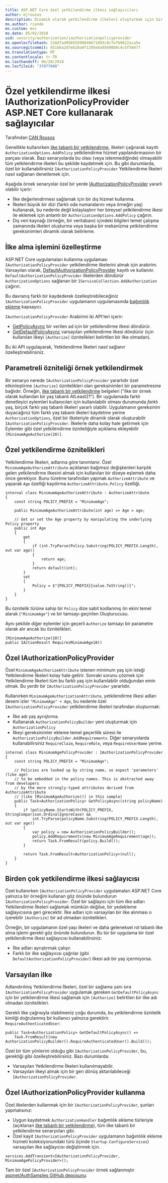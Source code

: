 ```yaml
---
title: ASP.NET Core özel yetkilendirme ilkesi sağlayıcıları
author: mjrousos
description: Dinamik olarak yetkilendirme ilkeleri oluşturmak için bir ASP.NET Core uygulamada özel IAuthorizationPolicyProvider kullanmayı öğrenin.
ms.author: riande
ms.custom: mvc
ms.date: 05/02/2018
uid: security/authorization/iauthorizationpolicyprovider
ms.openlocfilehash: 218d7a495655598046671093c0cfe7b9622aca5e
ms.sourcegitcommit: 931b6a2d7eb28a0f1295e8a95690b8c4c5f58477
ms.translationtype: MT
ms.contentlocale: tr-TR
ms.lasthandoff: 06/28/2018
ms.locfileid: "37077608"
---
```

# <a name="custom-authorization-policy-providers-using-iauthorizationpolicyprovider-in-aspnet-core"></a>Özel yetkilendirme ilkesi IAuthorizationPolicyProvider ASP.NET Core kullanarak sağlayıcılar 

Tarafından [CAN Rousos](https://github.com/mjrousos)

Genellikle kullanırken [ilke tabanlı bir yetkilendirme](xref:security/authorization/policies), ilkeleri çağırarak kayıtlı `AuthorizationOptions.AddPolicy` yetkilendirme hizmet yapılandırmasının bir parçası olarak. Bazı senaryolarda bu olası (veya istenmediğinde) olmayabilir tüm yetkilendirme ilkeleri bu şekilde kaydetmek için. Bu gibi durumlarda, özel bir kullanabilirsiniz `IAuthorizationPolicyProvider` Yetkilendirme İlkeleri nasıl sağlanan denetlemek için.

Aşağıda örnek senaryolar özel bir yerde [IAuthorizationPolicyProvider](/dotnet/api/microsoft.aspnetcore.authorization.iauthorizationpolicyprovider) yararlı olabilir içerir:

* İlke değerlendirmesi sağlamak için bir dış hizmet kullanma.
* İlkeleri büyük bir dizi (farklı oda numaralarını veya örneğin yaş) kullanarak, bu nedenle değil kolaylaştırır her bireysel yetkilendirme ilkesi ile eklemek için anlamlı bir `AuthorizationOptions.AddPolicy` çağırın.
* Dış veri kaynağı (örneğin, bir veritabanı) içindeki bilgileri temel çalışma zamanında ilkeleri oluşturma veya başka bir mekanizma yetkilendirme gereksinimleri dinamik olarak belirleme.

## <a name="customizing-policy-retrieval"></a>İlke alma işlemini özelleştirme

ASP.NET Core uygulamaları kullanma uygulaması `IAuthorizationPolicyProvider` yetkilendirme ilkelerini almak için arabirim. Varsayılan olarak, [DefaultAuthorizationPolicyProvider](https://docs.microsoft.com/dotnet/api/microsoft.aspnetcore.authorization.defaultauthorizationpolicyprovider) kayıtlı ve kullanılır. `DefaultAuthorizationPolicyProvider` ilkelerden döndürür `AuthorizationOptions` sağlanan bir `IServiceCollection.AddAuthorization` çağırın.

Bu davranış farklı bir kaydederek özelleştirebileceğiniz `IAuthorizationPolicyProvider` uygulamanın uygulamasında [bağımlılık ekleme](xref:fundamentals/dependency-injection) kapsayıcı. 

`IAuthorizationPolicyProvider` Arabirimi iki API'leri içerir:

* [GetPolicyAsync](https://docs.microsoft.com/en-us/dotnet/api/microsoft.aspnetcore.authorization.iauthorizationpolicyprovider.getpolicyasync?view=aspnetcore-2.0#Microsoft_AspNetCore_Authorization_IAuthorizationPolicyProvider_GetPolicyAsync_System_String_) bir verilen ad için bir yetkilendirme ilkesi döndürür.
* [GetDefaultPolicyAsync](https://docs.microsoft.com/en-us/dotnet/api/microsoft.aspnetcore.authorization.iauthorizationpolicyprovider.getdefaultpolicyasync?view=aspnetcore-2.0) varsayılan yetkilendirme ilkesi döndürür (için kullanılan ilkeyi `[Authorize]` öznitelikleri belirtilen bir ilke olmadan). 

Bu iki API uygulayarak, Yetkilendirme İlkeleri nasıl sağlanır özelleştirebilirsiniz.

## <a name="parameterized-authorize-attribute-example"></a>Parametreli özniteliği örnek yetkilendirmek

Bir senaryo nerede `IAuthorizationPolicyProvider` yararlıdır özel etkinleştirme `[Authorize]` öznitelikleri olan gereksinimleri bir parametresine bağlıdır. Örneğin, [ilke tabanlı bir yetkilendirme](xref:security/authorization/policies) belgeleri ("ilke bir örnek olarak kullanılan bir yaş tabanlı AtLeast21"). Bir uygulamada farklı denetleyici eylemleri kullanıcıları için kullanılabilir olması durumunda *farklı* yaş, birçok farklı yaş tabanlı ilkeleri yararlı olabilir. Uygulamanın gereksinim duyacağınız tüm farklı yaş tabanlı ilkeleri kaydetme yerine `AuthorizationOptions`, özel bir ilkeleriyle dinamik olarak oluşturabilir `IAuthorizationPolicyProvider`. İlkelerle daha kolay hale getirmek için Eylemler gibi özel yetkilendirme özniteliğiyle açıklama ekleyebilir `[MinimumAgeAuthorize(20)]`.

## <a name="custom-authorization-attributes"></a>Özel yetkilendirme öznitelikleri

Yetkilendirme İlkeleri, adlarına göre tanımlanır. Özel `MinimumAgeAuthorizeAttribute` açıklanan bağımsız değişkenleri karşılık gelen yetkilendirme ilkesini almak için kullanılan bir dizeye eşlemek daha önce gerekiyor. Bunu türetme tarafından yapmak `AuthorizeAttribute` ve yaparak `Age` özelliği kaydırma `AuthorizeAttribute.Policy` özelliği.

```CSharp
internal class MinimumAgeAuthorizeAttribute : AuthorizeAttribute
{
    const string POLICY_PREFIX = "MinimumAge";

    public MinimumAgeAuthorizeAttribute(int age) => Age = age;

    // Get or set the Age property by manipulating the underlying Policy property
    public int Age
    {
        get
        {
            if (int.TryParse(Policy.Substring(POLICY_PREFIX.Length), out var age))
            {
                return age;
            }
            return default(int);
        }
        set
        {
            Policy = $"{POLICY_PREFIX}{value.ToString()}";
        }
    }
}
```

Bu öznitelik türüne sahip bir `Policy` dize sabit kodlanmış ön ekini temel alarak (`"MinimumAge"`) ve bir tamsayı geçirilen Oluşturucusu.

Aynı şekilde diğer eylemler için geçerli `Authorize` tamsayı bir parametre olarak alır ancak bu öznitelikleri.

```CSharp
[MinimumAgeAuthorize(10)]
public IActionResult RequiresMinimumAge10()
```

## <a name="custom-iauthorizationpolicyprovider"></a>Özel IAuthorizationPolicyProvider

Özel `MinimumAgeAuthorizeAttribute` istenen minimum yaş için isteği Yetkilendirme İlkeleri kolay hale getirir. Sonraki sorunu çözmek için Yetkilendirme İlkeleri tüm bu farklı yaş için kullanılabilir olduğundan emin olmak. Bu yerdir bir `IAuthorizationPolicyProvider` yararlıdır.

Kullanırken `MinimumAgeAuthorizationAttribute`, yetkilendirme ilkesi adları deseni izler `"MinimumAge" + Age`, bu nedenle özel `IAuthorizationPolicyProvider` yetkilendirme ilkeleri tarafından oluşturmak:

* İlke adı yaş ayrıştırma.
* Kullanarak `AuthorizationPolicyBuilder` yeni oluşturmak için `AuthorizationPolicy`
* İlkeyi gereksinimler ekleme temel geçerlilik süresi ile `AuthorizationPolicyBuilder.AddRequirements`. Diğer senaryolarda kullanabilirsiniz `RequireClaim`, `RequireRole`, veya `RequireUserName` yerine.

```CSharp
internal class MinimumAgePolicyProvider : IAuthorizationPolicyProvider
{
    const string POLICY_PREFIX = "MinimumAge";

    // Policies are looked up by string name, so expect 'parameters' (like age)
    // to be embedded in the policy names. This is abstracted away from developers
    // by the more strongly-typed attributes derived from AuthorizeAttribute
    // (like [MinimumAgeAuthorize()] in this sample)
    public Task<AuthorizationPolicy> GetPolicyAsync(string policyName)
    {
        if (policyName.StartsWith(POLICY_PREFIX, StringComparison.OrdinalIgnoreCase) &&
            int.TryParse(policyName.Substring(POLICY_PREFIX.Length), out var age))
        {
            var policy = new AuthorizationPolicyBuilder();
            policy.AddRequirements(new MinimumAgeRequirement(age));
            return Task.FromResult(policy.Build());
        }

        return Task.FromResult<AuthorizationPolicy>(null);
    }
}
```

## <a name="multiple-authorization-policy-providers"></a>Birden çok yetkilendirme ilkesi sağlayıcısı

Özel kullanırken `IAuthorizationPolicyProvider` uygulamaları ASP.NET Core yalnızca bir örneğini kullanan göz önünde bulundurun `IAuthorizationPolicyProvider`. Özel bir sağlayıcı için tüm ilke adları Yetkilendirme İlkeleri sağlamak mümkün değilse, bir yedekleme sağlayıcısına geri girecektir. İlke adları için varsayılan bir ilke alınması o içerebilir `[Authorize]` bir ad olmadan öznitelikleri.

Örneğin, bir uygulamanın özel yaşı ilkeleri ve daha geleneksel rol tabanlı ilke alma işlemi gerekli göz önünde bulundurun. Bu tür bir uygulama bir özel yetkilendirme ilkesi sağlayıcısı kullanabilirsiniz:

* İlke adları ayrıştırmak çalışır. 
* Farklı bir ilke sağlayıcısı çağrılar (gibi `DefaultAuthorizationPolicyProvider`) ilkesi adı bir yaş içermiyorsa.

## <a name="default-policy"></a>Varsayılan ilke

Adlandırılmış Yetkilendirme İlkeleri, özel bir sağlama yanı sıra `IAuthorizationPolicyProvider` uygulamak gereken `GetDefaultPolicyAsync` için bir yetkilendirme ilkesi sağlamak için `[Authorize]` belirtilen bir ilke adı olmadan öznitelikleri.

Gerekli ilke çağrısıyla olabilmeniz çoğu durumda, bu yetkilendirme öznitelik kimliği doğrulanmış bir kullanıcı yalnızca gerektirir. `RequireAuthenticatedUser`:

```CSharp
public Task<AuthorizationPolicy> GetDefaultPolicyAsync() => 
    Task.FromResult(new AuthorizationPolicyBuilder().RequireAuthenticatedUser().Build());
```

Özel bir tüm yönlerini olduğu gibi `IAuthorizationPolicyProvider`, bu, gerektiği gibi özelleştirebilirsiniz. Bazı durumlarda:

* Varsayılan Yetkilendirme İlkeleri kullanılmayabilir.
* Varsayılan ilkeyi almak için bir geri dönüş aktarılabileceği `IAuthorizationPolicyProvider`.

## <a name="using-a-custom-iauthorizationpolicyprovider"></a>Özel IAuthorizationPolicyProvider kullanma

Özel ilkelerden kullanmak için bir `IAuthorizationPolicyProvider`, şunları yapmalısınız:

* Uygun kaydetmek `AuthorizationHandler` bağımlılık ekleme türleriyle (açıklanan [ilke tabanlı bir yetkilendirme](xref:security/authorization/policies#authorization-handlers)), tüm ilke tabanlı bir yetkilendirme senaryoları gibi.
* Özel kayıt `IAuthorizationPolicyProvider` uygulamanın bağımlılık ekleme hizmeti koleksiyonundaki türü (içinde `Startup.ConfigureServices`) varsayılan ilke sağlayıcısı değiştirmek için.

```CSharp
services.AddTransient<IAuthorizationPolicyProvider, MinimumAgePolicyProvider>();
```

Tam bir özel `IAuthorizationPolicyProvider` örnek sağlanmıştır [aspnet/AuthSamples GitHub deposunu](https://github.com/aspnet/AuthSamples/tree/dev/samples/CustomPolicyProvider).
